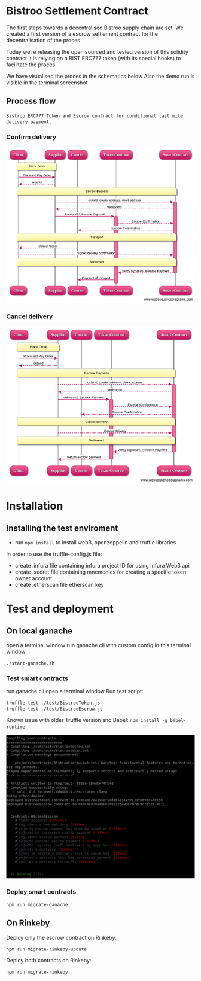 # Bistroo Settlement Contract
The first steps towards a decentralised Bistroo supply chain are set.
We created a first version of a escrow settlement contract for the decentralisation of the proces

Today we’re releasing the open sourced and tested version of this solidity contract
It is relying on a BIST ERC777 token (with its special hooks) to facilitate the proces

We have visualised the proces in the schematics below
Also the demo run is visible in the terminal screenshot



## Process flow
```
Bistroo ERC777 Token and Escrow contract for conditional last mile delivery payment.
```

### Confirm delivery
![Confirm delivery flow](https://github.com/bistroo/smart-contracts/blob/main/images/escrow-confirm.png)
### Cancel delivery
![Cancel delivery flow](https://github.com/bistroo/smart-contracts/blob/main/images/escrow-cancel.png)

# Installation

## Installing the test enviroment
* run `npm install` to install web3, openzeppelin and truffle libraries

In order to use the truffle-config.js file:
* create .infura file containing infura project ID for using Infura Web3 api
* create .secret file containing mnemonics for creating a specific token owner account
* create .etherscan file etherscan key

# Test and deployment

## On local ganache
open a terminal window
run ganache cli with custom config in this terminal window
```
./start-ganache.sh
```
### Test smart contracts
run ganache cli
open a terminal window
Run test script:
```
truffle test ./test/BistrooToken.js
truffle test ./test/BistrooEscrow.js
```
Known issue with older Truffle version and Babel: `npm install -g babel-runtime`

![Terminal screenshot](https://github.com/bistroo/smart-contracts/blob/main/images/terminal-dump.png)


### Deploy smart contracts
```
npm run migrate-ganache
```
## On Rinkeby
Deploy only the escrow contract on Rinkeby:
```
npm run migrate-rinkeby-update
```
Deploy both contracts on Rinkeby:
```
npm run migrate-rinkeby
```

